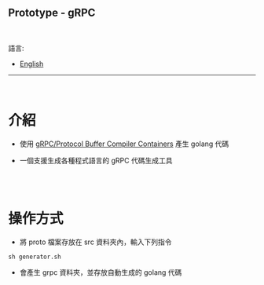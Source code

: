 ## Prototype - gRPC

<br>

語言:

* [English](README_en.md)

---

<br>

# 介紹

- 使用 [gRPC/Protocol Buffer Compiler Containers](https://github.com/namely/docker-protoc) 產生 golang 代碼

- 一個支援生成各種程式語言的 gRPC 代碼生成工具

<br><br>

# 操作方式

- 將 proto 檔案存放在 src 資料夾內，輸入下列指令

```console
sh generator.sh
```

- 會產生 grpc 資料夾，並存放自動生成的 golang 代碼 